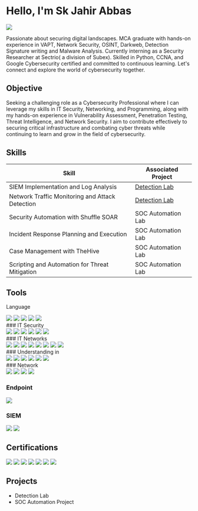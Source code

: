 # Hello, I'm Sk Jahir Abbas
<a href="https://www.linkedin.com/in/sk-jahir-abbas-3758911b6/"><img src="https://img.shields.io/badge/-LinkedIn-0072b1?&style=for-the-badge&logo=linkedin&logoColor=white" /></a>

Passionate about securing digital landscapes. MCA graduate with hands-on experience in VAPT, Network Security, OSINT, Darkweb, Detection Signature writing and Malware Analysis. Currently interning as a Security Researcher at Sectrio( a division of Subex). Skilled in Python, CCNA, and Google Cybersecurity certified and committed to continuous learning. Let's connect and explore the world of cybersecurity together.


## Objective
Seeking a challenging role as a Cybersecurity Professional where I can leverage my skills in IT Security, Networking, and Programming, along with my hands-on experience in Vulnerability Assessment, Penetration Testing, Threat Intelligence, and Network Security. I aim to contribute effectively to securing critical infrastructure and combating cyber threats while continuing to learn and grow in the field of cybersecurity.


## Skills

| Skill                                         | Associated Project         |
|-----------------------------------------------|----------------------------|
| SIEM Implementation and Log Analysis          | <a href="https://google.com">Detection Lab</a>|
| Network Traffic Monitoring and Attack Detection | <a href="https://google.com">Detection Lab</a>|
| Security Automation with Shuffle SOAR         | SOC Automation Lab|
| Incident Response Planning and Execution      | SOC Automation Lab|
| Case Management with TheHive                  | SOC Automation Lab|
| Scripting and Automation for Threat Mitigation | SOC Automation Lab|

## Tools
Language
<div>
    <img src="https://img.shields.io/badge/-Python-3776AB?&style=for-the-badge&logo=Python&logoColor=white" />
    <img src="https://img.shields.io/badge/-PHP-777BB4?&style=for-the-badge&logo=PHP&logoColor=white" />
    <img src="https://img.shields.io/badge/-HTML-E34F26?&style=for-the-badge&logo=HTML5&logoColor=white" />
    <img src="https://img.shields.io/badge/-CSS-1572B6?&style=for-the-badge&logo=CSS3&logoColor=white" />
    <img src="https://img.shields.io/badge/-C-A8B9CC?&style=for-the-badge&logo=C&logoColor=white" />
</div>
### IT Security
<div>
    <img src="https://img.shields.io/badge/-Nmap-7F5FFF?&style=for-the-badge&logo=Nmap&logoColor=white" />
    <img src="https://img.shields.io/badge/-Burp%20Suite-FF6347?&style=for-the-badge&logoColor=white" />
    <img src="https://img.shields.io/badge/-Nessus-2BACAC?&style=for-the-badge&logo=Nessus&logoColor=white" />
    <img src="https://img.shields.io/badge/-Metasploit-6762A6?&style=for-the-badge&logo=Metasploit&logoColor=white" />
    <img src="https://img.shields.io/badge/-SIEM-000000?&style=for-the-badge&logoColor=white" />
    <img src="https://img.shields.io/badge/-MITRE%20ATT&CK-000000?&style=for-the-badge&logoColor=white" />
</div>
### IT Networks
<div>
    <img src="https://img.shields.io/badge/-Router-4B8B3B?&style=for-the-badge&logoColor=white" />
    <img src="https://img.shields.io/badge/-Switch-4B8B3B?&style=for-the-badge&logoColor=white" />
    <img src="https://img.shields.io/badge/-Firewall-4B8B3B?&style=for-the-badge&logoColor=white" />
    <img src="https://img.shields.io/badge/-IDS-4B8B3B?&style=for-the-badge&logoColor=white" />
    <img src="https://img.shields.io/badge/-IPS-4B8B3B?&style=for-the-badge&logoColor=white" />
    <img src="https://img.shields.io/badge/-Computer%20Hardware-4B8B3B?&style=for-the-badge&logoColor=white" />
    <img src="https://img.shields.io/badge/-Windows-0078D6?&style=for-the-badge&logo=Windows&logoColor=white" />
    <img src="https://img.shields.io/badge/-Linux%20System-FCC624?&style=for-the-badge&logo=Linux&logoColor=black" />
</div>
### Understanding in
<div>
    <img src="https://img.shields.io/badge/-VAPT-FF5733?&style=for-the-badge&logoColor=white" />
    <img src="https://img.shields.io/badge/-WAPT-FF5733?&style=for-the-badge&logoColor=white" />
    <img src="https://img.shields.io/badge/-Malware%20Analysis-8B0000?&style=for-the-badge&logoColor=white" />
    <img src="https://img.shields.io/badge/-Threat%20Hunting-FFA500?&style=for-the-badge&logoColor=white" />
    <img src="https://img.shields.io/badge/-OSINT-0078D4?&style=for-the-badge&logoColor=white" />
    <img src="https://img.shields.io/badge/-Dark%20Web%20Research-000000?&style=for-the-badge&logoColor=white" />
</div>
### Network
<div>
    <img src="https://img.shields.io/badge/-Wireshark-1679A7?&style=for-the-badge&logo=Wireshark&logoColor=white" />
    <img src="https://img.shields.io/badge/-Suricata-EF3B2D?&style=for-the-badge&logo=Suricata&logoColor=white" />
    <img src="https://img.shields.io/badge/-Snort-336791?style=for-the-badge&logo=Snort&logoColor=white" />
    <img src="https://img.shields.io/badge/-Yara-000000?style=for-the-badge&logo=Yara&logoColor=white" />
</div>

### Endpoint
<div>
    <img src="https://img.shields.io/badge/-Microsoft_Defender_for_Endpoint-00A4EF?&style=for-the-badge&logo=Microsoft&logoColor=white" />
  
</div>

### SIEM
<div>
    <img src="https://img.shields.io/badge/-Splunk-000000?&style=for-the-badge&logo=Splunk&logoColor=white" />
    <img src="https://img.shields.io/badge/-Elastic-005571?&style=for-the-badge&logo=Elastic&logoColor=white" />
</div>

## Certifications
<div>
<img src="https://img.shields.io/badge/-Google%20Cybersecurity%20Certificate-4285F4?&style=for-the-badge&logo=Google&logoColor=white" />
<img src="https://img.shields.io/badge/-Malware%20Analysis%20and%20Introduction%20to%20Assembly%20Language-005BBB?&style=for-the-badge&logo=IBM&logoColor=white" />
<img src="https://img.shields.io/badge/-Cyber%20Threat%20Hunting-000000?&style=for-the-badge&logoColor=white" />
<img src="https://img.shields.io/badge/-CCNA-1A1A1A?&style=for-the-badge&logo=Cisco&logoColor=white" />
<img src="https://img.shields.io/badge/-CHNM-FFC627?&style=for-the-badge&logoColor=white" />
<img src="https://img.shields.io/badge/-Ethical%20Hacking-FF4500?&style=for-the-badge&logoColor=white" />
<img src="https://img.shields.io/badge/-Cloud%20Computing-FFD700?&style=for-the-badge&logoColor=white" />
</div>

## Projects
- Detection Lab
- SOC Automation Project
